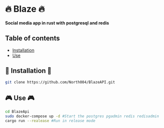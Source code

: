# 🔥 Blaze 🔥
**Social media app in rust with postgresql and redis**
## Table of contents
- [Installation](#installatoin)
- [Use](#use)

## 🚀 Installation 🚀
```bash
git clone https://github.com/North004/BlazeAPI.git 
```

## 🎮 Use 🎮
```bash
cd BlazeApi
sudo docker-compose up -d #Start the postgres pgadmin redis redisadmin containers
cargo run --realease #Run in release mode
```
